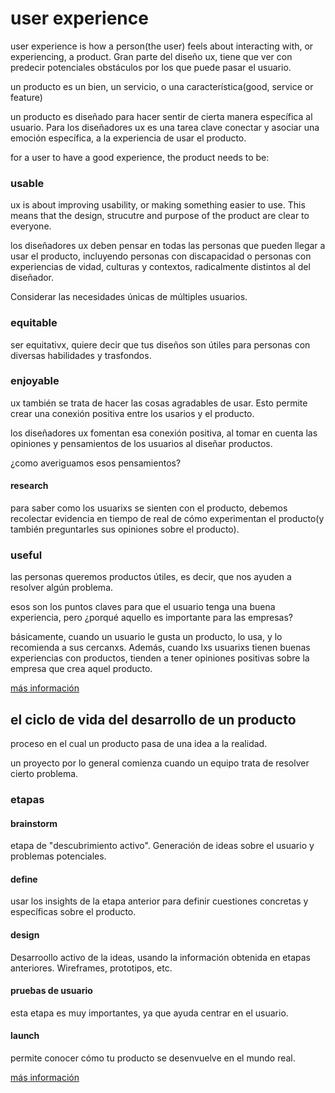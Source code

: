 # user experience

user experience is how a person(the user) feels about interacting with, or experiencing, a product. Gran parte del diseño ux, tiene que ver con predecir potenciales obstáculos por los que puede pasar el usuario. 

un producto es un bien, un servicio, o una característica(good, service or feature)

un producto es diseñado para hacer sentir de cierta manera específica al usuario. Para los diseñadores ux es una tarea clave conectar y asociar una emoción específica, a la experiencia de usar el producto.

for a user to have a good experience, the product needs to be:

### usable

ux is about improving usability, or making something easier to use. This means that the design, strucutre and purpose of the product are clear to everyone.

los diseñadores ux deben pensar en todas las personas que pueden llegar a usar el producto, incluyendo personas con discapacidad o personas con experiencias de vidad, culturas y contextos, radicalmente distintos al del diseñador.

Considerar las necesidades únicas de múltiples usuarios.

### equitable

ser equitativx, quiere decir que tus diseños son útiles para personas con diversas habilidades y trasfondos.

### enjoyable

ux también se trata de hacer las cosas agradables de usar. Esto permite crear una conexión positiva entre los usarios y el producto.

los diseñadores ux fomentan esa conexión positiva, al tomar en cuenta las opiniones y pensamientos de los usuarios al diseñar productos.

¿como averiguamos esos pensamientos?

#### research

para saber como los usuarixs se sienten con el producto, debemos recolectar evidencia en tiempo de real de cómo experimentan el producto(y también preguntarles sus opiniones sobre el producto).

### useful

las personas queremos productos útiles, es decir, que nos ayuden a resolver algún problema.

esos son los puntos claves para que el usuario tenga una buena experiencia, pero ¿porqué aquello es importante para las empresas?

básicamente, cuando un usuario le gusta un producto, lo usa, y lo recomienda a sus cercanxs. Además, cuando lxs usuarixs tienen buenas experiencias con productos, tienden a tener opiniones positivas sobre la empresa que crea aquel producto.

[más información](https://www.coursera.org/learn/foundations-user-experience-design/supplement/IXXnj/characteristics-of-good-user-experience)


## el ciclo de vida del desarrollo de un producto

proceso en el cual un producto pasa de una idea a la realidad.

un proyecto por lo general comienza cuando un equipo trata de resolver cierto problema.

### etapas

#### brainstorm

etapa de "descubrimiento activo". Generación de ideas sobre el usuario y problemas potenciales.

#### define

usar los insights de la etapa anterior para definir cuestiones concretas y específicas sobre el producto.

#### design

Desarroollo activo de la ideas, usando la información obtenida en etapas anteriores. Wireframes, prototipos, etc.

#### pruebas de usuario

esta etapa es muy importantes, ya que ayuda centrar en el usuario. 

#### launch

permite conocer cómo tu producto se desenvuelve en el mundo real.

[más información](https://www.coursera.org/learn/foundations-user-experience-design/supplement/Otp7y/learn-more-about-the-product-development-life-cycle)

